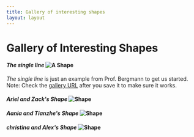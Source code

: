 ```yaml
---
title: Gallery of interesting shapes
layout: layout
---
```


# Gallery of Interesting Shapes



#### *The single line* ![A Shape](http://UW-GEOG458-Winter2017.github.io/galleries/shapes/lrb9-gallery.svg)
*The single line* is just an example from Prof. Bergmann to get us started. Note: Check the [gallery URL](http://UW-GEOG458-Winter2017.github.io/shapes.html) after you save it to make sure it works.

#### *Ariel and Zack's Shape* ![Shape](http://UW-GEOG458-Winter2017.github.io/galleries/shapes/ariel-zack.svg)

#### *Aania and Tianzhe's Shape* ![Shape](http://UW-GEOG458-Winter2017.github.io/galleries/shapes/Turtles.svg)


#### *christina and Alex's Shape* ![Shape](http://UW-GEOG458-Winter2017.github.io/galleries/shapes/christinachappell-gallery.svg)
